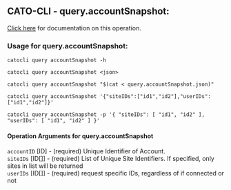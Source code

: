 
## CATO-CLI - query.accountSnapshot:
[Click here](https://api.catonetworks.com/documentation/#query-query.accountSnapshot) for documentation on this operation.

### Usage for query.accountSnapshot:

`catocli query accountSnapshot -h`

`catocli query accountSnapshot <json>`

`catocli query accountSnapshot "$(cat < query.accountSnapshot.json)"`

`catocli query accountSnapshot '{"siteIDs":["id1","id2"],"userIDs":["id1","id2"]}'`

`catocli query accountSnapshot -p '{
    "siteIDs": [
        "id1",
        "id2"
    ],
    "userIDs": [
        "id1",
        "id2"
    ]
}'`


#### Operation Arguments for query.accountSnapshot ####

`accountID` [ID] - (required) Unique Identifier of Account.    
`siteIDs` [ID[]] - (required) List of Unique Site Identifiers. If specified, only sites in list will be returned    
`userIDs` [ID[]] - (required) request specific IDs, regardless of if connected or not    
